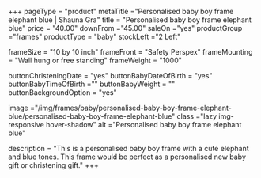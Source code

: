 +++
pageType = "product"
metaTitle ="Personalised baby boy frame elephant blue | Shauna Gra"
title = "Personalised baby boy frame elephant blue"
price = "40.00"
downFrom ="45.00"
saleOn ="yes"
productGroup ="frames"
productType = "baby"
stockLeft ="2 Left"

frameSize = "10 by 10 inch"
frameFront = "Safety Perspex"
frameMounting = "Wall hung or free standing"
frameWeight = "1000"

buttonChristeningDate = "yes"
buttonBabyDateOfBirth = "yes"
buttonBabyTimeOfBirth =""
buttonBabyWeight = ""
buttonBackgroundOption = "yes"

image ="/img/frames/baby/personalised-baby-boy-frame-elephant-blue/personalised-baby-boy-frame-elephant-blue"
class ="lazy img-responsive hover-shadow"
alt ="Personalised baby boy frame elephant blue"

description = "This is a personalised baby boy frame with a cute elephant and blue tones. This frame would be perfect as a personalised new baby gift or christening gift."
+++
